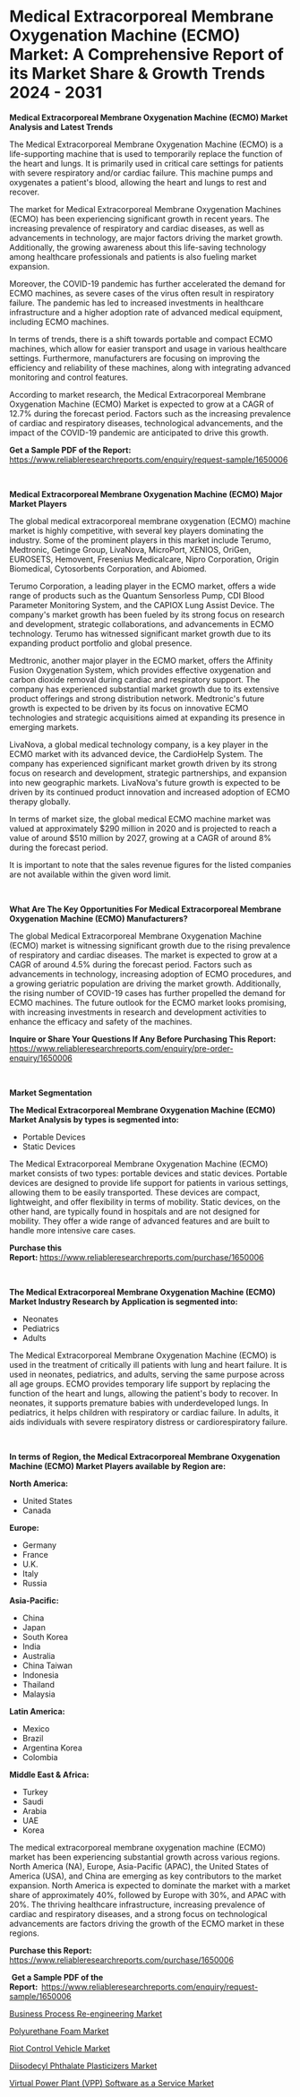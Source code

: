 <p><h1>Medical Extracorporeal Membrane Oxygenation Machine (ECMO) Market: A Comprehensive Report of its Market Share & Growth Trends 2024 - 2031</h1></p><p><strong>Medical Extracorporeal Membrane Oxygenation Machine (ECMO) Market Analysis and Latest Trends</strong></p>
<p><p>The Medical Extracorporeal Membrane Oxygenation Machine (ECMO) is a life-supporting machine that is used to temporarily replace the function of the heart and lungs. It is primarily used in critical care settings for patients with severe respiratory and/or cardiac failure. This machine pumps and oxygenates a patient's blood, allowing the heart and lungs to rest and recover.</p><p>The market for Medical Extracorporeal Membrane Oxygenation Machines (ECMO) has been experiencing significant growth in recent years. The increasing prevalence of respiratory and cardiac diseases, as well as advancements in technology, are major factors driving the market growth. Additionally, the growing awareness about this life-saving technology among healthcare professionals and patients is also fueling market expansion.</p><p>Moreover, the COVID-19 pandemic has further accelerated the demand for ECMO machines, as severe cases of the virus often result in respiratory failure. The pandemic has led to increased investments in healthcare infrastructure and a higher adoption rate of advanced medical equipment, including ECMO machines.</p><p>In terms of trends, there is a shift towards portable and compact ECMO machines, which allow for easier transport and usage in various healthcare settings. Furthermore, manufacturers are focusing on improving the efficiency and reliability of these machines, along with integrating advanced monitoring and control features.</p><p>According to market research, the Medical Extracorporeal Membrane Oxygenation Machine (ECMO) Market is expected to grow at a CAGR of 12.7% during the forecast period. Factors such as the increasing prevalence of cardiac and respiratory diseases, technological advancements, and the impact of the COVID-19 pandemic are anticipated to drive this growth.</p></p>
<p><strong>Get a Sample PDF of the Report:&nbsp;</strong> <a href="https://www.reliableresearchreports.com/enquiry/request-sample/1650006">https://www.reliableresearchreports.com/enquiry/request-sample/1650006</a></p>
<p>&nbsp;</p>
<p><strong>Medical Extracorporeal Membrane Oxygenation Machine (ECMO) Major Market Players</strong></p>
<p><p>The global medical extracorporeal membrane oxygenation (ECMO) machine market is highly competitive, with several key players dominating the industry. Some of the prominent players in this market include Terumo, Medtronic, Getinge Group, LivaNova, MicroPort, XENIOS, OriGen, EUROSETS, Hemovent, Fresenius Medicalcare, Nipro Corporation, Origin Biomedical, Cytosorbents Corporation, and Abiomed.</p><p>Terumo Corporation, a leading player in the ECMO market, offers a wide range of products such as the Quantum Sensorless Pump, CDI Blood Parameter Monitoring System, and the CAPIOX Lung Assist Device. The company's market growth has been fueled by its strong focus on research and development, strategic collaborations, and advancements in ECMO technology. Terumo has witnessed significant market growth due to its expanding product portfolio and global presence.</p><p>Medtronic, another major player in the ECMO market, offers the Affinity Fusion Oxygenation System, which provides effective oxygenation and carbon dioxide removal during cardiac and respiratory support. The company has experienced substantial market growth due to its extensive product offerings and strong distribution network. Medtronic's future growth is expected to be driven by its focus on innovative ECMO technologies and strategic acquisitions aimed at expanding its presence in emerging markets.</p><p>LivaNova, a global medical technology company, is a key player in the ECMO market with its advanced device, the CardioHelp System. The company has experienced significant market growth driven by its strong focus on research and development, strategic partnerships, and expansion into new geographic markets. LivaNova's future growth is expected to be driven by its continued product innovation and increased adoption of ECMO therapy globally.</p><p>In terms of market size, the global medical ECMO machine market was valued at approximately $290 million in 2020 and is projected to reach a value of around $510 million by 2027, growing at a CAGR of around 8% during the forecast period.</p><p>It is important to note that the sales revenue figures for the listed companies are not available within the given word limit.</p></p>
<p>&nbsp;</p>
<p><strong>What Are The Key Opportunities For Medical Extracorporeal Membrane Oxygenation Machine (ECMO) Manufacturers?</strong></p>
<p><p>The global Medical Extracorporeal Membrane Oxygenation Machine (ECMO) market is witnessing significant growth due to the rising prevalence of respiratory and cardiac diseases. The market is expected to grow at a CAGR of around 4.5% during the forecast period. Factors such as advancements in technology, increasing adoption of ECMO procedures, and a growing geriatric population are driving the market growth. Additionally, the rising number of COVID-19 cases has further propelled the demand for ECMO machines. The future outlook for the ECMO market looks promising, with increasing investments in research and development activities to enhance the efficacy and safety of the machines.</p></p>
<p><strong>Inquire or Share Your Questions If Any Before Purchasing This Report:</strong> <a href="https://www.reliableresearchreports.com/enquiry/pre-order-enquiry/1650006">https://www.reliableresearchreports.com/enquiry/pre-order-enquiry/1650006</a></p>
<p>&nbsp;</p>
<p><strong>Market Segmentation</strong></p>
<p><strong>The Medical Extracorporeal Membrane Oxygenation Machine (ECMO) Market Analysis by types is segmented into:</strong></p>
<p><ul><li>Portable Devices</li><li>Static Devices</li></ul></p>
<p><p>The Medical Extracorporeal Membrane Oxygenation Machine (ECMO) market consists of two types: portable devices and static devices. Portable devices are designed to provide life support for patients in various settings, allowing them to be easily transported. These devices are compact, lightweight, and offer flexibility in terms of mobility. Static devices, on the other hand, are typically found in hospitals and are not designed for mobility. They offer a wide range of advanced features and are built to handle more intensive care cases.</p></p>
<p><strong>Purchase this Report:&nbsp;</strong><a href="https://www.reliableresearchreports.com/purchase/1650006">https://www.reliableresearchreports.com/purchase/1650006</a></p>
<p>&nbsp;</p>
<p><strong>The Medical Extracorporeal Membrane Oxygenation Machine (ECMO) Market Industry Research by Application is segmented into:</strong></p>
<p><ul><li>Neonates</li><li>Pediatrics</li><li>Adults</li></ul></p>
<p><p>The Medical Extracorporeal Membrane Oxygenation Machine (ECMO) is used in the treatment of critically ill patients with lung and heart failure. It is used in neonates, pediatrics, and adults, serving the same purpose across all age groups. ECMO provides temporary life support by replacing the function of the heart and lungs, allowing the patient's body to recover. In neonates, it supports premature babies with underdeveloped lungs. In pediatrics, it helps children with respiratory or cardiac failure. In adults, it aids individuals with severe respiratory distress or cardiorespiratory failure.</p></p>
<p>&nbsp;</p>
<p><strong>In terms of Region, the Medical Extracorporeal Membrane Oxygenation Machine (ECMO) Market Players available by Region are:</strong></p>
<p>
    <p> <strong> North America: </strong>
        <ul>
            <li>United States</li>
            <li>Canada</li>
        </ul>
        </p> 
    <p> <strong> Europe: </strong>
        <ul>
            <li>Germany</li>
            <li>France</li>
            <li>U.K.</li>
            <li>Italy</li>
            <li>Russia</li>
        </ul>
        </p> 
    <p> <strong> Asia-Pacific: </strong>
        <ul>
            <li>China</li>
            <li>Japan</li>
            <li>South Korea</li>
            <li>India</li>
            <li>Australia</li>
            <li>China Taiwan</li>
            <li>Indonesia</li>
            <li>Thailand</li>
            <li>Malaysia</li>
        </ul>
        </p> 
    <p> <strong> Latin America: </strong>
        <ul>
            <li>Mexico</li>
            <li>Brazil</li>
            <li>Argentina Korea</li>
            <li>Colombia</li>
        </ul>
        </p> 
    <p> <strong> Middle East & Africa: </strong>
        <ul>
            <li>Turkey</li>
            <li>Saudi</li>
            <li>Arabia</li>
            <li>UAE</li>
            <li>Korea</li>
        </ul>
    </p>
    </p>
<p><p>The medical extracorporeal membrane oxygenation machine (ECMO) market has been experiencing substantial growth across various regions. North America (NA), Europe, Asia-Pacific (APAC), the United States of America (USA), and China are emerging as key contributors to the market expansion. North America is expected to dominate the market with a market share of approximately 40%, followed by Europe with 30%, and APAC with 20%. The thriving healthcare infrastructure, increasing prevalence of cardiac and respiratory diseases, and a strong focus on technological advancements are factors driving the growth of the ECMO market in these regions.</p></p>
<p><strong>Purchase this Report: </strong><a href="https://www.reliableresearchreports.com/purchase/1650006">https://www.reliableresearchreports.com/purchase/1650006</a></p>
<p>&nbsp;<strong>Get a Sample PDF of the Report:&nbsp;&nbsp;</strong><a href="https://www.reliableresearchreports.com/enquiry/request-sample/1650006">https://www.reliableresearchreports.com/enquiry/request-sample/1650006</a></p>
<p><strong></strong></p>
<p><p><a href="https://github.com/julyju69/Market-Research-Report-List-1/blob/main/business-process-re-engineering-market.md">Business Process Re-engineering Market</a></p><p><a href="https://medium.com/p/0139203ab74f/edit">Polyurethane Foam Market</a></p><p><a href="https://medium.com/@judyolson40/riot-control-vehicle-market-insights-into-market-cagr-market-trends-and-growth-strategies-4f5965b0c4ea">Riot Control Vehicle Market</a></p><p><a href="http://issuu.com/reportprime-2/docs/diisodecyl-phthalate-plasticizers-market-size-2030">Diisodecyl Phthalate Plasticizers Market</a></p><p><a href="https://github.com/joannesouthgate/Market-Research-Report-List-1/blob/main/virtual-power-plant-vpp-software-as-a-service-market.md">Virtual Power Plant (VPP) Software as a Service Market</a></p></p>